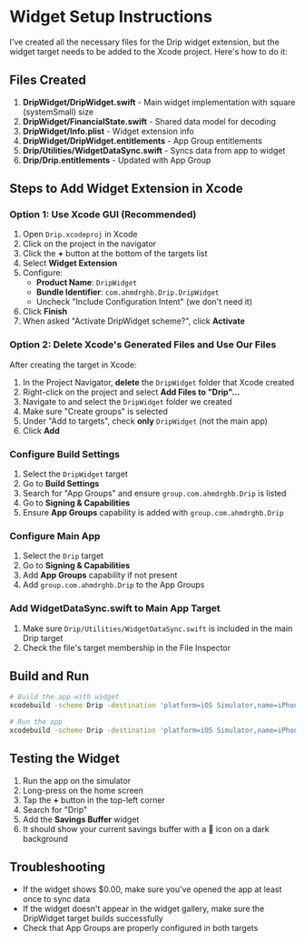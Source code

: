 # Widget Setup Instructions

I've created all the necessary files for the Drip widget extension, but the widget target needs to be added to the Xcode project. Here's how to do it:

## Files Created

1. **DripWidget/DripWidget.swift** - Main widget implementation with square (systemSmall) size
2. **DripWidget/FinancialState.swift** - Shared data model for decoding
3. **DripWidget/Info.plist** - Widget extension info
4. **DripWidget/DripWidget.entitlements** - App Group entitlements
5. **Drip/Utilities/WidgetDataSync.swift** - Syncs data from app to widget
6. **Drip/Drip.entitlements** - Updated with App Group

## Steps to Add Widget Extension in Xcode

### Option 1: Use Xcode GUI (Recommended)

1. Open `Drip.xcodeproj` in Xcode
2. Click on the project in the navigator
3. Click the **+** button at the bottom of the targets list
4. Select **Widget Extension**
5. Configure:
   - **Product Name**: `DripWidget`
   - **Bundle Identifier**: `com.ahmdrghb.Drip.DripWidget`
   - Uncheck "Include Configuration Intent" (we don't need it)
6. Click **Finish**
7. When asked "Activate DripWidget scheme?", click **Activate**

### Option 2: Delete Xcode's Generated Files and Use Our Files

After creating the target in Xcode:

1. In the Project Navigator, **delete** the `DripWidget` folder that Xcode created
2. Right-click on the project and select **Add Files to "Drip"...**
3. Navigate to and select the `DripWidget` folder we created
4. Make sure "Create groups" is selected
5. Under "Add to targets", check **only** `DripWidget` (not the main app)
6. Click **Add**

### Configure Build Settings

1. Select the `DripWidget` target
2. Go to **Build Settings**
3. Search for "App Groups" and ensure `group.com.ahmdrghb.Drip` is listed
4. Go to **Signing & Capabilities**
5. Ensure **App Groups** capability is added with `group.com.ahmdrghb.Drip`

### Configure Main App

1. Select the `Drip` target
2. Go to **Signing & Capabilities**
3. Add **App Groups** capability if not present
4. Add `group.com.ahmdrghb.Drip` to the App Groups

### Add WidgetDataSync.swift to Main App Target

1. Make sure `Drip/Utilities/WidgetDataSync.swift` is included in the main Drip target
2. Check the file's target membership in the File Inspector

## Build and Run

```bash
# Build the app with widget
xcodebuild -scheme Drip -destination 'platform=iOS Simulator,name=iPhone 17 Pro' clean build

# Run the app
xcodebuild -scheme Drip -destination 'platform=iOS Simulator,name=iPhone 17 Pro' run
```

## Testing the Widget

1. Run the app on the simulator
2. Long-press on the home screen
3. Tap the **+** button in the top-left corner
4. Search for "Drip"
5. Add the **Savings Buffer** widget
6. It should show your current savings buffer with a 🛟 icon on a dark background

## Troubleshooting

- If the widget shows $0.00, make sure you've opened the app at least once to sync data
- If the widget doesn't appear in the widget gallery, make sure the DripWidget target builds successfully
- Check that App Groups are properly configured in both targets
